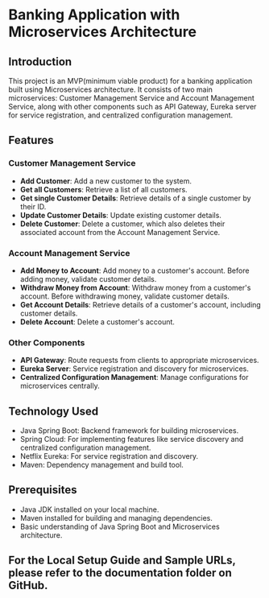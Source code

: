 # Banking Application with Microservices Architecture

## Introduction

This project is an MVP(minimum viable product) for a banking application built using Microservices architecture. It consists of two main microservices: Customer Management Service and Account Management Service, along with other components such as API Gateway, Eureka server for service registration, and centralized configuration management.

## Features

### Customer Management Service

- **Add Customer**: Add a new customer to the system.
- **Get all Customers**: Retrieve a list of all customers.
- **Get single Customer Details**: Retrieve details of a single customer by their ID.
- **Update Customer Details**: Update existing customer details.
- **Delete Customer**: Delete a customer, which also deletes their associated account from the Account Management Service.

### Account Management Service

- **Add Money to Account**: Add money to a customer's account. Before adding money, validate customer details.
- **Withdraw Money from Account**: Withdraw money from a customer's account. Before withdrawing money, validate customer details.
- **Get Account Details**: Retrieve details of a customer's account, including customer details.
- **Delete Account**: Delete a customer's account.

### Other Components

- **API Gateway**: Route requests from clients to appropriate microservices.
- **Eureka Server**: Service registration and discovery for microservices.
- **Centralized Configuration Management**: Manage configurations for microservices centrally.

## Technology Used

- Java Spring Boot: Backend framework for building microservices.
- Spring Cloud: For implementing features like service discovery and centralized configuration management.
- Netflix Eureka: For service registration and discovery.
- Maven: Dependency management and build tool.

## Prerequisites

- Java JDK installed on your local machine.
- Maven installed for building and managing dependencies.
- Basic understanding of Java Spring Boot and Microservices architecture.


## For the Local Setup Guide and Sample URLs, please refer to the documentation folder on GitHub.
